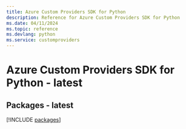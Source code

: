 ```yaml
---
title: Azure Custom Providers SDK for Python
description: Reference for Azure Custom Providers SDK for Python
ms.date: 04/11/2024
ms.topic: reference
ms.devlang: python
ms.service: customproviders
---
```

# Azure Custom Providers SDK for Python - latest
## Packages - latest
[!INCLUDE [packages](custom-providers-index.md)]